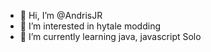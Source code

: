 - 👋 Hi, I’m @AndrisJR
- 👀 I’m interested in hytale modding
- 🌱 I’m currently learning java, javascript
Solo
<!---
AndrisJR/AndrisJR is a ✨ special ✨ repository because its `README.md` (this file) appears on your GitHub profile.
You can click the Preview link to take a look at your changes.
--->
